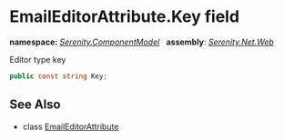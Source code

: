 # EmailEditorAttribute.Key field
**namespace:** *[Serenity.ComponentModel](../../README.md#serenity.componentmodel-namespace)*   **assembly**: *[Serenity.Net.Web](../../README.md)*

Editor type key

```csharp
public const string Key;
```

## See Also

* class [EmailEditorAttribute](../EmailEditorAttribute.md)